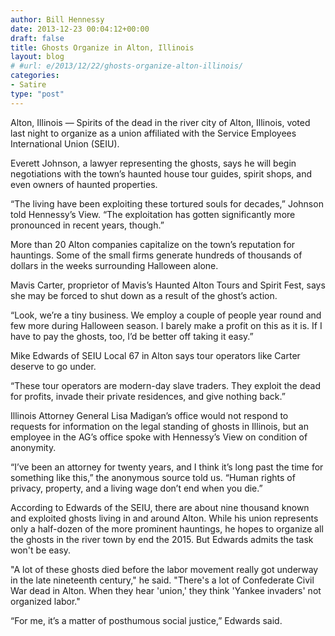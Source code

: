 ```yaml
---
author: Bill Hennessy
date: 2013-12-23 00:04:12+00:00
draft: false
title: Ghosts Organize in Alton, Illinois
layout: blog
# #url: e/2013/12/22/ghosts-organize-alton-illinois/
categories:
- Satire
type: "post"
---
```


Alton, Illinois — Spirits of the dead in the river city of Alton, Illinois, voted last night to organize as a union affiliated with the Service Employees International Union (SEIU).

Everett Johnson, a lawyer representing the ghosts, says he will begin negotiations with the town’s haunted house tour guides, spirit shops, and even owners of haunted properties.

“The living have been exploiting these tortured souls for decades,” Johnson told Hennessy’s View. “The exploitation has gotten significantly more pronounced in recent years, though.”

More than 20 Alton companies capitalize on the town’s reputation for hauntings. Some of the small firms generate hundreds of thousands of dollars in the weeks surrounding Halloween alone.

Mavis Carter, proprietor of Mavis’s Haunted Alton Tours and Spirit Fest, says she may be forced to shut down as a result of the ghost’s action.

“Look, we’re a tiny business. We employ a couple of people year round and few more during Halloween season. I barely make a profit on this as it is. If I have to pay the ghosts, too, I’d be better off taking it easy.”

Mike Edwards of SEIU Local 67 in Alton says tour operators like Carter deserve to go under.

“These tour operators are modern-day slave traders. They exploit the dead for profits, invade their private residences, and give nothing back.”

Illinois Attorney General Lisa Madigan’s office would not respond to requests for information on the legal standing of ghosts in Illinois, but an employee in the AG’s office spoke with Hennessy’s View on condition of anonymity.

“I’ve been an attorney for twenty years, and I think it’s long past the time for something like this,” the anonymous source told us. “Human rights of privacy, property, and a living wage don’t end when you die.”

According to Edwards of the SEIU, there are about nine thousand known and exploited ghosts living in and around Alton. While his union represents only a half-dozen of the more prominent hauntings, he hopes to organize all the ghosts in the river town by end the 2015. But Edwards admits the task won't be easy.

"A lot of these ghosts died before the labor movement really got underway in the late nineteenth century," he said. "There's a lot of Confederate Civil War dead in Alton. When they hear 'union,' they think 'Yankee invaders' not organized labor."

“For me, it’s a matter of posthumous social justice,” Edwards said.
